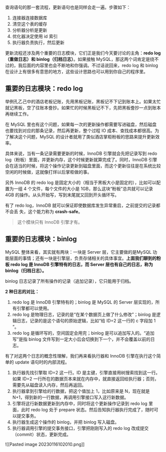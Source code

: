 查询语句的那一套流程，更新语句也是同样会走一遍。步骤如下：
1. 连接器连接数据库
2. 清空这个表的缓存
3. 分析器分析是更新
4. 优化器决定使用 id 索引
5. 执行器负责执行，然后更新

更新流程还涉及两个重要的日志模块，它们正是我们今天要讨论的主角：**redo log（重做日志）和 binlog（归档日志）**。如果接触 MySQL，那这两个词肯定是绕不过的，我后面的内容里也会不断地和你强调。不过话说回来，redo log 和 binlog 在设计上有很多有意思的地方，这些设计思路也可以用到你自己的程序里。

## 重要的日志模块：redo log

举例孔乙己中的酒店老板记账，先用黑板记账，黑板记不下记到账本上。如果太忙就记黑板，空了往账本誊抄。如果忙的时候黑板记不下，先把黑板誊抄一点到账本再继续工作。

在 MySQL 里也有这个问题，如果每一次的更新操作都需要写进磁盘，然后磁盘也要找到对应的那条记录，然后再更新，整个过程 IO 成本、查找成本都很高。为了解决这个问题，MySQL 的设计者就用了类似酒店掌柜粉板的思路来提升更新效率。

具体来说，当有一条记录需要更新的时候，InnoDB 引擎就会先把记录写到 redo log（粉板）里面，并更新内存，这个时候更新就算完成了。同时，InnoDB 引擎会在适当的时候，将这个操作记录更新到磁盘里面，而这个更新往往是在系统比较空闲的时候做，这就像打烊以后掌柜做的事。

另外 InnoDB 的 redo log 是固定大小的（相当于黑板大小是固定的），比如可以配置为一组 4 个文件，每个文件的大小是 1GB，那么这块“粉板”总共就可以记录 4GB 的操作。从头开始写，写到末尾就又回到开头循环写。

有了 redo log，InnoDB 就可以保证即使数据库发生异常重启，之前提交的记录都不会丢
失，这个能力称为 **crash-safe**。

> 这个模块只有 InnoDB 引擎才有。

## 重要的日志模块：binlog

MySQL 整体来看，其实就有两块：一块是 Server 层，它主要做的是MySQL 功能层面的事情；还有一块是引擎层，负责存储相关的具体事宜。**上面我们聊到的粉板 redo log 是 InnoDB 引擎特有的日志，而 Server 层也有自己的日志，称为binlog（归档日志）。**

binlog 日志记录了所有操作的记录（追加记录），它只能用于归档。

**2 种日志的对比：**

1. redo log 是 InnoDB 引擎特有的；binlog 是 MySQL 的 Server 层实现的，所有引擎都可以使用。
2. redo log 是物理日志，记录的是“在某个数据页上做了什么修改”；binlog 是逻辑日志，记录的是这个语句的原始逻辑，比如“给 ID=2 这一行的 c 字段加 1 ”。
3. redo log 是循环写的，空间固定会用完；binlog 是可以追加写入的。“追加写”是指 binlog 文件写到一定大小后会切换到下一个，并不会覆盖以前的日志。

有了对这两个日志的概念性理解，我们再来看执行器和 InnoDB 引擎在执行这个简单的
update 语句时的内部流程。

1. 执行器先找引擎取 ID=2 这一行。ID 是主键，引擎直接用树搜索找到这一行。如果 ID=2 一行所在的数据页本来就在内存中，就直接返回给执行器；否则，需要先从磁盘读入内存，然后再返回。
2. 执行器拿到引擎给的行数据，把这个值加上 1，比如原来是 N，现在就是 N+1，得到新的一行数据，再调用引擎接口写入这行新数据。
3. 引擎将这行新数据更新到内存中，同时将这个更新操作记录到 redo log 里面，此时 redo log 处于 prepare 状态。然后告知执行器执行完成了，随时可以提交事务。
4. 执行器生成这个操作的 binlog，并把 binlog 写入磁盘。
5. 执行器调用引擎的提交事务接口，引擎把刚刚写入的 redo log 改成提交（commit）状态，更新完成。

![[Pasted image 20230116102010.png]]


